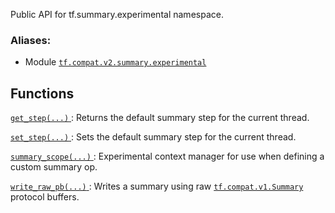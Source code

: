 Public API for tf.summary.experimental namespace.



### Aliases:

- Module [ `tf.compat.v2.summary.experimental` ](/api_docs/python/tf/summary/experimental)



## Functions
[ `get_step(...)` ](https://tensorflow.google.cn/api_docs/python/tf/summary/experimental/get_step): Returns the default summary step for the current thread.

[ `set_step(...)` ](https://tensorflow.google.cn/api_docs/python/tf/summary/experimental/set_step): Sets the default summary step for the current thread.

[ `summary_scope(...)` ](https://tensorflow.google.cn/api_docs/python/tf/summary/experimental/summary_scope): Experimental context manager for use when defining a custom summary op.

[ `write_raw_pb(...)` ](https://tensorflow.google.cn/api_docs/python/tf/summary/experimental/write_raw_pb): Writes a summary using raw [ `tf.compat.v1.Summary` ](https://tensorflow.google.cn/api_docs/python/tf/compat/v1/Summary) protocol buffers.

